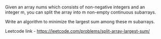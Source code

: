 Given an array nums which consists of non-negative integers and an integer m, you can split the array into m non-empty continuous subarrays.

Write an algorithm to minimize the largest sum among these m subarrays.

Leetcode link - https://leetcode.com/problems/split-array-largest-sum/
